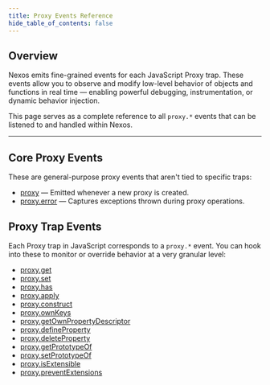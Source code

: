 ```yaml
---
title: Proxy Events Reference
hide_table_of_contents: false
---
```


## Overview

Nexos emits fine-grained events for each JavaScript Proxy trap. These events allow you to observe and modify low-level behavior of objects and functions in real time — enabling powerful debugging, instrumentation, or dynamic behavior injection.

This page serves as a complete reference to all `proxy.*` events that can be listened to and handled within Nexos.

---

## Core Proxy Events

These are general-purpose proxy events that aren't tied to specific traps:

- [proxy](/docs/examples/proxy-events/proxy) — Emitted whenever a new proxy is created.
- [proxy.error](/docs/examples/basics/error-handling) — Captures exceptions thrown during proxy operations.

## Proxy Trap Events

Each Proxy trap in JavaScript corresponds to a `proxy.*` event. You can hook into these to monitor or override behavior at a very granular level:

- [proxy.get](/docs/examples/proxy-events/proxy.get)
- [proxy.set](/docs/examples/proxy-events/proxy.set)
- [proxy.has](/docs/examples/proxy-events/proxy.has)
- [proxy.apply](/docs/examples/proxy-events/proxy.apply)
- [proxy.construct](/docs/examples/proxy-events/proxy.construct)
- [proxy.ownKeys](/docs/examples/proxy-events/proxy.ownKeys)
- [proxy.getOwnPropertyDescriptor](/docs/examples/proxy-events/proxy.getOwnPropertyDescriptor)
- [proxy.defineProperty](/docs/examples/proxy-events/proxy.defineProperty)
- [proxy.deleteProperty](/docs/examples/proxy-events/proxy.deleteProperty)
- [proxy.getPrototypeOf](/docs/examples/proxy-events/proxy.getPrototypeOf)
- [proxy.setPrototypeOf](/docs/examples/proxy-events/proxy.setPrototypeOf)
- [proxy.isExtensible](/docs/examples/proxy-events/proxy.isExtensible)
- [proxy.preventExtensions](/docs/examples/proxy-events/proxy.preventExtensions)
